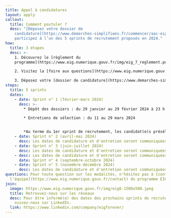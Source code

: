 ```yaml
---
title: Appel à candidatures
layout: apply
callout:
  title: Comment postuler ?
  desc: "[Déposez votre dossier de
    candidature](https://www.demarches-simplifiees.fr/commencer/aac-eig7) et
    participez à l’un des 5 sprints de recrutement proposés en 2024."
how:
  title: 3 étapes
  desc: >-
    1. Découvrez le [règlement du
    programme](https://www.eig.numerique.gouv.fr/img/eig_7_reglement.pdf)

    2. Visitez la [foire aux questions](https://www.eig.numerique.gouv.fr/participer/candidats/faq)

    3. Déposez votre [dossier de candidature](https://www.demarches-simplifiees.fr/commencer/aac-eig7)
steps:
  title: 5 sprints
  dates:
    - date: Sprint n° 1 (février-mars 2024)
      desc: >-
        * Dépôt des dossiers : du 29 janvier au 29 février 2024 à 23 h 59

        * Entretiens de sélection : du 11 au 29 mars 2024


        *Au terme du 1er sprint de recrutement, les candidat(e)s présélectionné(e)s qui n'auront pas été recruté(e)s sur mission pourront intégrer un vivier d’entrepreneur(e)s, afin de se voir proposer de futures missions EIG en 2024.*
    - date: Sprint n° 2 (avril-mai 2024)
      desc: Les dates de candidature et d'entretien seront communiquées prochainement.
    - date: Sprint n° 3 (juin-juillet 2024)
      desc: Les dates de candidature et d'entretien seront communiquées prochainement.
    - desc: Les dates de candidature et d'entretien seront communiquées prochainement.
      date: Sprint n° 4 (septembre-octobre 2024)
    - date: Sprint n° 5 (novembre-décembre 2024)
      desc: Les dates de candidature et d'entretien seront communiquées prochainement.
questions: Pour toute question sur les modalités, n'hésitez pas à [contacter
  l'équipe](https://www.eig.numerique.gouv.fr/contact) du programme EIG.
join:
  image: https://www.eig.numerique.gouv.fr/img/eig6-1500x500.jpeg
  title: Retrouvez-nous sur les réseaux
  desc: Pour être informé(e) des dates des prochains sprints de recrutement,
    suivez-nous sur LinkedIn.
  link: https://www.linkedin.com/company/eigforever/
---
```

